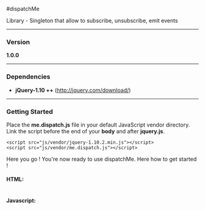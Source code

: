 #dispatchMe

Library - Singleton that allow to subscribe, unsubscribe, emit events

---

### Version

**1.0.0**

---

### Dependencies

- **jQuery-1.10 ++** (http://jquery.com/download/)

---

### Getting Started

Place the **me.dispatch.js** file in your default JavaScript vendor directory. Link the script before the end of your **body** and after **jquery.js**.

```
<script src="js/vendor/jquery-1.10.2.min.js"></script>
<script src="js/vendor/me.dispatch.js"></script>
```
Here you go ! You're now ready to use dispatchMe. Here how to get started !

#### HTML:
~~~

~~~

#### Javascript:

~~~

~~~